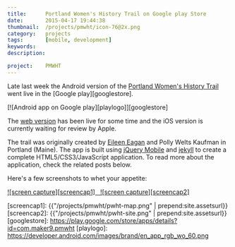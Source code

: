 ```yaml
---
title:      Portland Women's History Trail on Google play Store
date:       2015-04-17 19:44:38
thumbnail:  /projects/pmwht/icon-76@2x.png
category:   projects
tags:       [mobile, development]
keywords:
description:

project:    PMWHT
---
```

Late last week the Android version of the [Portland Women's History Trail][2]
went live in the [Google play][googlestore].

[![Android app on Google play][playlogo]][googlestore]


The [web version][4] has been live for some time and the iOS version is currently
waiting for review by Apple.

The trail was originally created by [Eileen Eagan][1] and Polly Welts Kaufman
in Portland (Maine). The app is built using [jQuery Mobile][3] and
[jekyll][5] to create a complete HTML5/CSS3/JavaScript application. To read more
about the application, check the related posts below.

Here's a few screenshots to whet your appetite:

[![screen capture][screencap1] &nbsp; ![screen capture][screencap2]][4]

  [1]: http://usm.maine.edu/wgs/eileen-eagan
  [2]: https://usm.maine.edu/sites/default/files/history/A%20Woman's%20History,%20Eagen.pdf
  [3]: http://jquerymobile.com
  [4]: http://pmwht.org
  [5]: http://jekyllrb.com
  [6]: http://daringfireball.net/projects/markdown/
  [screencap1]: {{"/projects/pmwht/pwht-map.png" | prepend:site.assetsurl}}
  [screencap2]: {{"/projects/pmwht/pwht-site.png" | prepend:site.assetsurl}}
  [googlestore]: https://play.google.com/store/apps/details?id=com.maker9.pmwht
  [playlogo]: https://developer.android.com/images/brand/en_app_rgb_wo_60.png